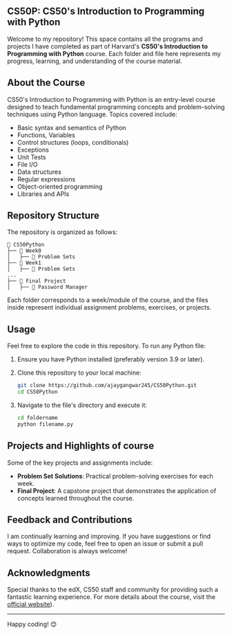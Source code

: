 ## CS50P: CS50's Introduction to Programming with Python

Welcome to my repository! This space contains all the programs and projects I have completed as part of Harvard's **CS50's Introduction to Programming with Python** course. Each folder and file here represents my progress, learning, and understanding of the course material.

## About the Course
CS50's Introduction to Programming with Python is an entry-level course designed to teach fundamental programming concepts and problem-solving techniques using Python language. Topics covered include:

- Basic syntax and semantics of Python
- Functions, Variables
- Control structures (loops, conditionals)
- Exceptions
- Unit Tests
- File I/O
- Data structures
- Regular expressions
- Object-oriented programming
- Libraries and APIs

## Repository Structure
The repository is organized as follows:

```
📂 CS50Python
├── 📁 Week0
│   ├── 📁 Problem Sets
├── 📁 Week1
│   ├── 📁 Problem Sets
...
├── 📁 Final Project
│   ├── 📁 Password Manager
```

Each folder corresponds to a week/module of the course, and the files inside represent individual assignment problems, exercises, or projects.

## Usage
Feel free to explore the code in this repository. To run any Python file:

1. Ensure you have Python installed (preferably version 3.9 or later).
2. Clone this repository to your local machine:

   ```bash
   git clone https://github.com/ajaygangwar245/CS50Python.git
   cd CS50Python
   ```

3. Navigate to the file's directory and execute it:

   ```bash
   cd foldername
   python filename.py
   ```

## Projects and Highlights of course
Some of the key projects and assignments include:

- **Problem Set Solutions**: Practical problem-solving exercises for each week.
- **Final Project**: A capstone project that demonstrates the application of concepts learned throughout the course.

## Feedback and Contributions
I am continually learning and improving. If you have suggestions or find ways to optimize my code, feel free to open an issue or submit a pull request. Collaboration is always welcome!

## Acknowledgments
Special thanks to the edX, CS50 staff and community for providing such a fantastic learning experience. For more details about the course, visit the <a href="https://cs50.harvard.edu/python/" target="_blank">official website</a>).

---

Happy coding! 😊

